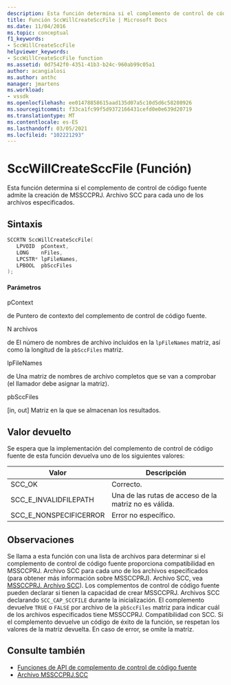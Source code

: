 ```yaml
---
description: Esta función determina si el complemento de control de código fuente admite la creación de MSSCCPRJ. Archivo SCC para cada uno de los archivos especificados.
title: Función SccWillCreateSccFile | Microsoft Docs
ms.date: 11/04/2016
ms.topic: conceptual
f1_keywords:
- SccWillCreateSccFile
helpviewer_keywords:
- SccWillCreateSccFile function
ms.assetid: 0d7542f0-4351-41b3-b24c-960ab99c05a1
author: acangialosi
ms.author: anthc
manager: jmartens
ms.workload:
- vssdk
ms.openlocfilehash: ee01478858615aad135d07a5c10d5d6c58280926
ms.sourcegitcommit: f33ca1fc99f5d9372166431cefd0e0e639d20719
ms.translationtype: MT
ms.contentlocale: es-ES
ms.lasthandoff: 03/05/2021
ms.locfileid: "102221293"
---
```

# <a name="sccwillcreatesccfile-function"></a>SccWillCreateSccFile (Función)
Esta función determina si el complemento de control de código fuente admite la creación de MSSCCPRJ. Archivo SCC para cada uno de los archivos especificados.

## <a name="syntax"></a>Sintaxis

```cpp
SCCRTN SccWillCreateSccFile(
   LPVOID  pContext,
   LONG    nFiles,
   LPCSTR* lpFileNames,
   LPBOOL  pbSccFiles
);
```

#### <a name="parameters"></a>Parámetros
 pContext

de Puntero de contexto del complemento de control de código fuente.

 N archivos

de El número de nombres de archivo incluidos en la `lpFileNames` matriz, así como la longitud de la `pbSccFiles` matriz.

 lpFileNames

de Una matriz de nombres de archivo completos que se van a comprobar (el llamador debe asignar la matriz).

 pbSccFiles

[in, out] Matriz en la que se almacenan los resultados.

## <a name="return-value"></a>Valor devuelto
 Se espera que la implementación del complemento de control de código fuente de esta función devuelva uno de los siguientes valores:

|Valor|Descripción|
|-----------|-----------------|
|SCC_OK|Correcto.|
|SCC_E_INVALIDFILEPATH|Una de las rutas de acceso de la matriz no es válida.|
|SCC_E_NONSPECIFICERROR|Error no específico.|

## <a name="remarks"></a>Observaciones
 Se llama a esta función con una lista de archivos para determinar si el complemento de control de código fuente proporciona compatibilidad en MSSCCPRJ. Archivo SCC para cada uno de los archivos especificados (para obtener más información sobre MSSCCPRJ). Archivo SCC, vea [MSSCCPRJ. Archivo SCC](../extensibility/mssccprj-scc-file.md)). Los complementos de control de código fuente pueden declarar si tienen la capacidad de crear MSSCCPRJ. Archivos SCC declarando `SCC_CAP_SCCFILE` durante la inicialización. El complemento devuelve `TRUE` o `FALSE` por archivo de la `pbSccFiles` matriz para indicar cuál de los archivos especificados tiene MSSCCPRJ. Compatibilidad con SCC. Si el complemento devuelve un código de éxito de la función, se respetan los valores de la matriz devuelta. En caso de error, se omite la matriz.

## <a name="see-also"></a>Consulte también
- [Funciones de API de complemento de control de código fuente](../extensibility/source-control-plug-in-api-functions.md)
- [Archivo MSSCCPRJ.SCC](../extensibility/mssccprj-scc-file.md)
